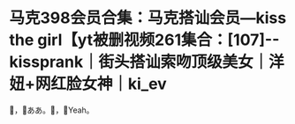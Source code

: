 # 马克398会员合集：马克搭讪会员—kiss the girl【yt被删视频261集合：[107]--kissprank｜街头搭讪索吻顶级美女｜洋妞+网红脸女神｜ki_ev

🎼，🎼ああ。🎼，🎼Yeah。